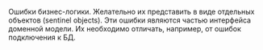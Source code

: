 Ошибки бизнес-логики. Желательно их представить в виде отдельных объектов (sentinel objects). Эти ошибки являются частью интерфейса доменной модели. Их необходимо отличать, например, от ошибок подключения к БД.
